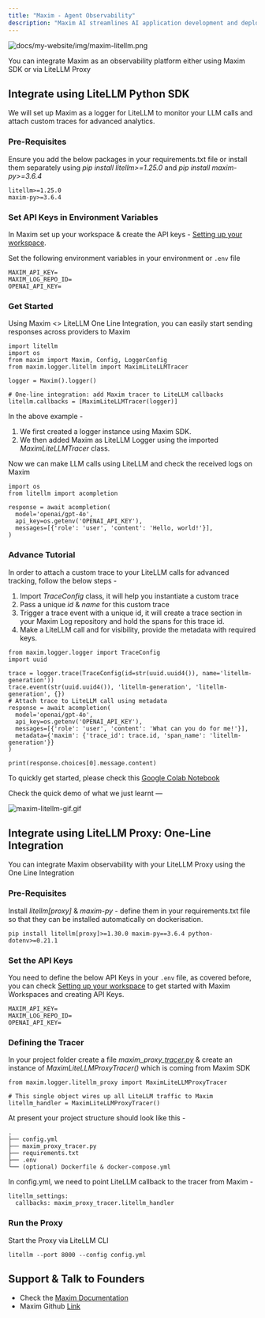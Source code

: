 ```yaml
---
title: "Maxim - Agent Observability"
description: "Maxim AI streamlines AI application development and deployment by applying traditional software best practices to non-deterministic AI workflows. An end to end Agent Simulation, Evaluation & Observability platform which help teams maintain quality, reliability, and speed throughout the AI application lifecycle."
---
```


![docs/my-website/img/maxim-litellm.png](https://github.com/akmadan/litellm/blob/litellm_maxim_observability/docs/my-website/img/maxim-litellm.png)

You can integrate Maxim as an observability platform either using Maxim SDK or via LiteLLM Proxy

## **Integrate using LiteLLM Python SDK**

We will set up Maxim as a logger for LiteLLM to monitor your LLM calls and attach custom traces for advanced analytics.

### Pre-Requisites

Ensure you add the below packages in your requirements.txt file or install them separately using _pip install litellm\>=1.25.0_ and _pip install maxim-py\>=3.6.4_

```
litellm>=1.25.0
maxim-py>=3.6.4
```

### Set API Keys in Environment Variables

In Maxim set up your workspace & create the API keys - [Setting up your workspace](https://www.getmaxim.ai/docs/introduction/quickstart/setting-up-workspace).

Set the following environment variables in your environment or `.env` file

```
MAXIM_API_KEY=
MAXIM_LOG_REPO_ID=
OPENAI_API_KEY=
```

### Get Started

Using Maxim \<\> LiteLLM One Line Integration, you can easily start sending responses across providers to Maxim

```
import litellm
import os
from maxim import Maxim, Config, LoggerConfig
from maxim.logger.litellm import MaximLiteLLMTracer

logger = Maxim().logger()

# One-line integration: add Maxim tracer to LiteLLM callbacks
litellm.callbacks = [MaximLiteLLMTracer(logger)]
```

In the above example -

1. We first created a logger instance using Maxim SDK.
2. We then added Maxim as LiteLLM Logger using the imported _MaximLiteLLMTracer_ class.

Now we can make LLM calls using LiteLLM and check the received logs on Maxim

```
import os
from litellm import acompletion

response = await acompletion(
  model='openai/gpt-4o',
  api_key=os.getenv('OPENAI_API_KEY'),
  messages=[{'role': 'user', 'content': 'Hello, world!'}],
)
```

### Advance Tutorial

In order to attach a custom trace to your LiteLLM calls for advanced tracking, follow the below steps -

1. Import _TraceConfig_ class, it will help you instantiate a custom trace
2. Pass a unique _id_ & _name_ for this custom trace
3. Trigger a trace event with a unique id, it will create a trace section in your Maxim Log repository and hold the spans for this trace id.
4. Make a LiteLLM call and for visibility, provide the metadata with required keys.

```
from maxim.logger.logger import TraceConfig
import uuid

trace = logger.trace(TraceConfig(id=str(uuid.uuid4()), name='litellm-generation'))
trace.event(str(uuid.uuid4()), 'litellm-generation', 'litellm-generation', {})
# Attach trace to LiteLLM call using metadata
response = await acompletion(
  model='openai/gpt-4o',
  api_key=os.getenv('OPENAI_API_KEY'),
  messages=[{'role': 'user', 'content': 'What can you do for me!'}],
  metadata={'maxim': {'trace_id': trace.id, 'span_name': 'litellm-generation'}}
)

print(response.choices[0].message.content)
```

To quickly get started, please check this [Google Colab Notebook](https://colab.research.google.com/github/maximhq/maxim-cookbooks/blob/main/python/observability-online-eval/litellm/litellm-one-line-integration.ipynb)

Check the quick demo of what we just learnt —

![maxim-litellm-gif.gif]([docs/my-website/img/maxim-litellm-gif.gif](https://github.com/akmadan/litellm/blob/litellm_maxim_observability/docs/my-website/img/maxim-litellm-gif.gif))

## Integrate using **LiteLLM Proxy: One-Line Integration**

You can integrate Maxim observability with your LiteLLM Proxy using the One Line Integration

### Pre-Requisites

Install _litellm[proxy]_ & _maxim-py -_ define them in your requirements.txt file so that they can be installed automatically on dockerisation.

```
pip install litellm[proxy]>=1.30.0 maxim-py==3.6.4 python-dotenv>=0.21.1
```

### Set the API Keys

You need to define the below API Keys in your `.env` file, as covered before, you can check [Setting up your workspace](https://www.getmaxim.ai/docs/introduction/quickstart/setting-up-workspace) to get started with Maxim Workspaces and creating API Keys.

```
MAXIM_API_KEY=
MAXIM_LOG_REPO_ID=
OPENAI_API_KEY=
```

### Defining the Tracer

In your project folder create a file _maxim_proxy\__[_tracer.py_](http://tracer.py) & create an instance of _MaximLiteLLMProxyTracer()_ which is coming from Maxim SDK

```
from maxim.logger.litellm_proxy import MaximLiteLLMProxyTracer

# This single object wires up all LiteLLM traffic to Maxim
litellm_handler = MaximLiteLLMProxyTracer()
```

At present your project structure should look like this -

```
.
├── config.yml
├── maxim_proxy_tracer.py
├── requirements.txt
├── .env
└── (optional) Dockerfile & docker-compose.yml
```

In config.yml, we need to point LiteLLM callback to the tracer from Maxim -

```
litellm_settings:
  callbacks: maxim_proxy_tracer.litellm_handler
```

### Run the Proxy

Start the Proxy via LiteLLM CLI

```
litellm --port 8000 --config config.yml
```

## Support & Talk to Founders

- Check the [Maxim Documentation](https://getmaxim.ai/docs)
- Maxim Github [Link](https://github.com/maximhq)
